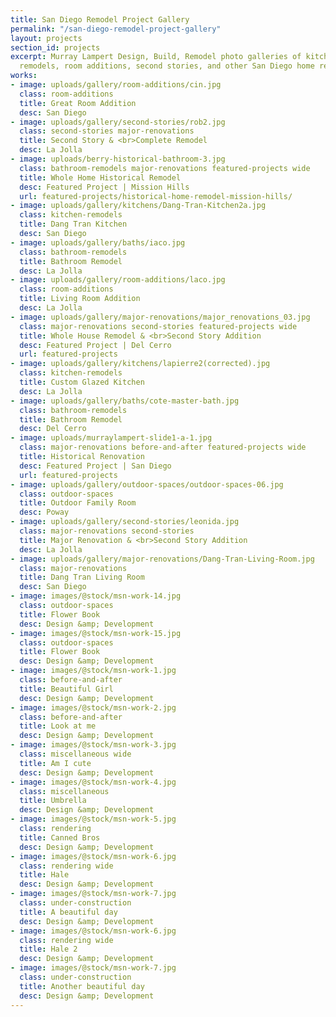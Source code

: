 ```yaml
---
title: San Diego Remodel Project Gallery
permalink: "/san-diego-remodel-project-gallery"
layout: projects
section_id: projects
excerpt: Murray Lampert Design, Build, Remodel photo galleries of kitchen and bath
  remodels, room additions, second stories, and other San Diego home remodel projects.
works:
- image: uploads/gallery/room-additions/cin.jpg
  class: room-additions
  title: Great Room Addition
  desc: San Diego
- image: uploads/gallery/second-stories/rob2.jpg
  class: second-stories major-renovations
  title: Second Story & <br>Complete Remodel
  desc: La Jolla
- image: uploads/berry-historical-bathroom-3.jpg
  class: bathroom-remodels major-renovations featured-projects wide
  title: Whole Home Historical Remodel
  desc: Featured Project | Mission Hills
  url: featured-projects/historical-home-remodel-mission-hills/
- image: uploads/gallery/kitchens/Dang-Tran-Kitchen2a.jpg
  class: kitchen-remodels
  title: Dang Tran Kitchen
  desc: San Diego
- image: uploads/gallery/baths/iaco.jpg
  class: bathroom-remodels
  title: Bathroom Remodel
  desc: La Jolla
- image: uploads/gallery/room-additions/laco.jpg
  class: room-additions
  title: Living Room Addition
  desc: La Jolla
- image: uploads/gallery/major-renovations/major_renovations_03.jpg
  class: major-renovations second-stories featured-projects wide
  title: Whole House Remodel & <br>Second Story Addition
  desc: Featured Project | Del Cerro
  url: featured-projects
- image: uploads/gallery/kitchens/lapierre2(corrected).jpg
  class: kitchen-remodels
  title: Custom Glazed Kitchen
  desc: La Jolla
- image: uploads/gallery/baths/cote-master-bath.jpg
  class: bathroom-remodels
  title: Bathroom Remodel
  desc: Del Cerro
- image: uploads/murraylampert-slide1-a-1.jpg
  class: major-renovations before-and-after featured-projects wide
  title: Historical Renovation
  desc: Featured Project | San Diego
  url: featured-projects
- image: uploads/gallery/outdoor-spaces/outdoor-spaces-06.jpg
  class: outdoor-spaces
  title: Outdoor Family Room
  desc: Poway
- image: uploads/gallery/second-stories/leonida.jpg
  class: major-renovations second-stories
  title: Major Renovation & <br>Second Story Addition
  desc: La Jolla
- image: uploads/gallery/major-renovations/Dang-Tran-Living-Room.jpg
  class: major-renovations
  title: Dang Tran Living Room
  desc: San Diego
- image: images/@stock/msn-work-14.jpg
  class: outdoor-spaces
  title: Flower Book
  desc: Design &amp; Development
- image: images/@stock/msn-work-15.jpg
  class: outdoor-spaces
  title: Flower Book
  desc: Design &amp; Development
- image: images/@stock/msn-work-1.jpg
  class: before-and-after
  title: Beautiful Girl
  desc: Design &amp; Development
- image: images/@stock/msn-work-2.jpg
  class: before-and-after
  title: Look at me
  desc: Design &amp; Development
- image: images/@stock/msn-work-3.jpg
  class: miscellaneous wide
  title: Am I cute
  desc: Design &amp; Development
- image: images/@stock/msn-work-4.jpg
  class: miscellaneous
  title: Umbrella
  desc: Design &amp; Development
- image: images/@stock/msn-work-5.jpg
  class: rendering
  title: Canned Bros
  desc: Design &amp; Development
- image: images/@stock/msn-work-6.jpg
  class: rendering wide
  title: Hale
  desc: Design &amp; Development
- image: images/@stock/msn-work-7.jpg
  class: under-construction
  title: A beautiful day
  desc: Design &amp; Development
- image: images/@stock/msn-work-6.jpg
  class: rendering wide
  title: Hale 2
  desc: Design &amp; Development
- image: images/@stock/msn-work-7.jpg
  class: under-construction
  title: Another beautiful day
  desc: Design &amp; Development
---
```


